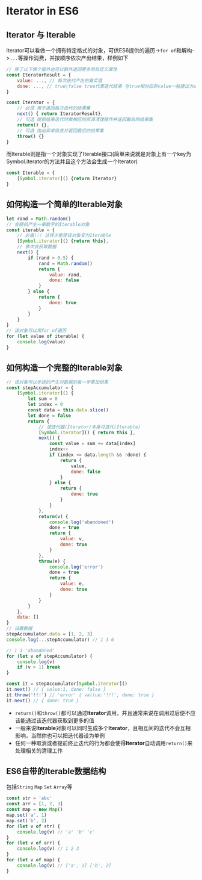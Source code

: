 # Iterator in ES6
## Iterator 与 Iterable
Iterator可以看做一个拥有特定格式的对象，可供ES6提供的遍历->`for of`和解构->`...`等操作消费，并按顺序依次产出结果，样例如下
```js
// 除了以下俩个值外也可以额外返回更多的自定义属性
const IteratorResult = {
	value: ..., // 每次迭代产出的真实值
	done: ..., // true|false true代表迭代结束 与true相对应的value一般建议为undefined
}

const Iterator = {
	// 必须 用于返回每次迭代的结果集
	next() { return IteratorResult},
	// 可选 提前结束迭代时做相应的资源清理操作并返回最后的结果集
	return() {},
	// 可选 抛出异常信息并返回最后的结果集
	throw() {}
}
```
而Iterable则是指一个对象实现了Iterable接口(简单来说就是对象上有一个key为Symbol.iterator的方法并且这个方法会生成一个Iterator)
```js
const Iterable = {
	[Symbol.iterator]() {return Iterator}
}
```

## 如何构造一个简单的Iterable对象
```js
let rand = Math.random()
// 会随机产生一串数字的Iterable对象
const iterable = {
	// 必备!!! 这样才能使该对象变为Iterable
	[Symbol.iterator]() {return this},
	// 依次去获取数据
	next() {
		if (rand > 0.5) {
			rand = Math.random()
			return {
				value: rand,
				done: false
			}
		} else {
			return {
				done: true
			}
		}
	}
}
// 该对象可以用for of遍历
for (let value of iterable) {
	console.log(value)
}
```

## 如何构造一个完整的Iterable对象
```js
// 该对象可以步进的产生对数据的每一步累加结果
const stepAccumulator = {
	[Symbol.iterator]() {
		let sum = 0
		let index = 0
		const data = this.data.slice()
		let done = false
		return {
			// 使迭代器(Iterator)本身可迭代(Iterable)
			[Symbol.iterator]() { return this },
			next() {
				const value = sum += data[index]
				index++
				if (index <= data.length && !done) {
					return {
						value,
						done: false
					}
				} else {
					return {
						done: true
					}
				}
			},
			return(v) {
				console.log('abandoned')
				done = true
				return {
					value: v,
					done: true
				}
			},
			throw(e) {
				console.log('error')
				done = true
				return {
					value: e,
					done: true
				}
			}
		}
	},
	data: []
}
// 设置数据
stepAccumulator.data = [1, 2, 3]
console.log(...stepAccumulator) // 1 3 6

// 1 3 'abandoned'
for (let v of stepAccumulator) {
	console.log(v)
	if (v > 1) break
}

const it = stepAccumulator[Symbol.iterator]()
it.next() // { value:1, done: false }
it.throw('!!!') // 'error' { vallue:'!!!', done: true }
it.next() // { done: true }
```
* `return()`和`throw()`都可以通过**Iterator**调用，并且通常来说在调用过后便不应该能通过该迭代器获取到更多的值
* 一般来说**Iterable**对象可以同时生成多个**Iterator**，且相互间的迭代不会互相影响，当然你也可以把迭代器设为单例
* 任何一种取消或者提前终止迭代的行为都会使得**Iterator**自动调用`return()`来处理相关的清理工作

## ES6自带的Iterable数据结构
包括`String` `Map` `Set` `Array`等
```js
const str = 'abc'
const arr = [1, 2, 3]
const map = new Map()
map.set('a', 1)
map.set('b', 2)
for (let v of str) {
	console.log(v) // 'a' 'b' 'c'
}
for (let v of arr) {
	console.log(v) // 1 2 3
}
for (let v of map) {
	console.log(v) // ['a', 1] ['b', 2]
}
```
